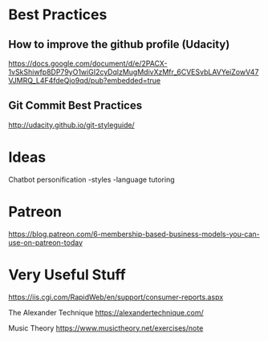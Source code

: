
# Best Practices

## How to improve the github profile (Udacity)

https://docs.google.com/document/d/e/2PACX-1vSkShiwfp8DP79yO1wiGI2cyDqlzMugMdivXzMfr_6CVESvbLAVYeiZowV47VJMRQ_L4F4fdeQjo9qd/pub?embedded=true

## Git Commit Best Practices

http://udacity.github.io/git-styleguide/

# Ideas

Chatbot personification
-styles
-language tutoring

# Patreon
https://blog.patreon.com/6-membership-based-business-models-you-can-use-on-patreon-today

# Very Useful Stuff
https://iis.cgi.com/RapidWeb/en/support/consumer-reports.aspx

The Alexander Technique
https://alexandertechnique.com/

Music Theory
https://www.musictheory.net/exercises/note
